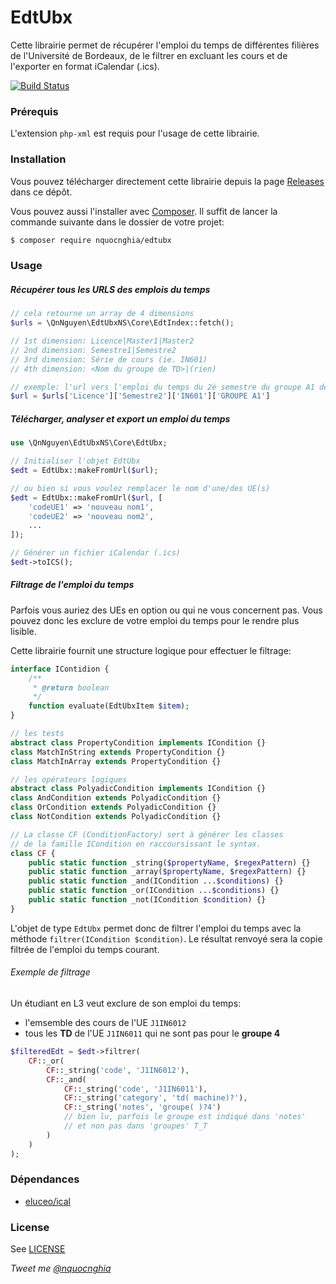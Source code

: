 # EdtUbx
Cette librairie permet de récupérer l'emploi du temps de différentes filières de l'Université de Bordeaux, de le filtrer en excluant les cours et de l'exporter en format iCalendar (.ics).

[![Build Status](https://travis-ci.org/nquocnghia/EdtUbx.svg?branch=master)](https://travis-ci.org/nquocnghia/EdtUbx)

### Prérequis
L'extension `php-xml` est requis pour l'usage de cette librairie.

### Installation

Vous pouvez télécharger directement cette librairie depuis la page [Releases](https://github.com/nquocnghia/EdtUbx/releases) dans ce dépôt.

Vous pouvez aussi l'installer avec [Composer](http://getcomposer.org). Il suffit de lancer la commande suivante dans le dossier de votre projet:

```sh
$ composer require nquocnghia/edtubx
```

### Usage

##### Récupérer tous les URLS des emplois du temps

```php
// cela retourne un array de 4 dimensions
$urls = \QnNguyen\EdtUbxNS\Core\EdtIndex::fetch(); 

// 1st dimension: Licence|Master1|Master2
// 2nd dimension: Semestre1|Semestre2
// 3rd dimension: Série de cours (ie. IN601)
// 4th dimension: <Nom du groupe de TD>|(rien)

// exemple: l'url vers l'emploi du temps du 2è semestre du groupe A1 de la Licence Informatique (IN601)
$url = $urls['Licence']['Semestre2']['IN601']['GROUPE A1']
```

##### Télécharger, analyser et export un emploi du temps

```php
use \QnNguyen\EdtUbxNS\Core\EdtUbx;

// Initialiser l'objet EdtUbx
$edt = EdtUbx::makeFromUrl($url);

// ou bien si vous voulez remplacer le nom d'une/des UE(s)
$edt = EdtUbx::makeFromUrl($url, [
    'codeUE1' => 'nouveau nom1',
    'codeUE2' => 'nouveau nom2',
    ...
]);

// Générer un fichier iCalendar (.ics)
$edt->toICS();
```

##### Filtrage de l'emploi du temps
Parfois vous auriez des UEs en option ou qui ne vous concernent pas. Vous pouvez donc les exclure de votre emploi du temps pour le rendre plus lisible.

Cette librairie fournit une structure logique pour effectuer le filtrage:

```php
interface IContidion {
    /**
     * @return boolean
     */
    function evaluate(EdtUbxItem $item);
}

// les tests
abstract class PropertyCondition implements ICondition {}
class MatchInString extends PropertyCondition {}
class MatchInArray extends PropertyCondition {}

// les opérateurs logiques
abstract class PolyadicCondition implements ICondition {}
class AndCondition extends PolyadicCondition {}
class OrCondition extends PolyadicCondition {}
class NotCondition extends PolyadicCondition {}

// La classe CF (ConditionFactory) sert à générer les classes
// de la famille ICondition en raccoursissant le syntax.
class CF {
    public static function _string($propertyName, $regexPattern) {}
    public static function _array($propertyName, $regexPattern) {}
    public static function _and(ICondition ...$conditions) {}
    public static function _or(ICondition ...$conditions) {}
    public static function _not(ICondition $condition) {}
}
```

L'objet de type `EdtUbx` permet donc de filtrer l'emploi du temps avec la méthode `filtrer(ICondition $condition)`. Le résultat renvoyé sera la copie filtrée de l'emploi du temps courant.

###### Exemple de filtrage

Un étudiant en L3 veut exclure de son emploi du temps:
* l'emsemble des cours de l'UE `J1IN6012`
* tous les **TD** de l'UE `J1IN6011` qui ne sont pas pour le **groupe 4**

```php
$filteredEdt = $edt->filtrer(
    CF::_or(
        CF::_string('code', 'J1IN6012'),
        CF::_and(
            CF::_string('code', 'J1IN6011'),
            CF::_string('category', 'td( machine)?'),
            CF::_string('notes', 'groupe( )?4')
            // bien lu, parfois le groupe est indiqué dans 'notes'
            // et non pas dans 'groupes' T_T
        )
    )
);
```

### Dépendances
- [eluceo/ical](https://github.com/markuspoerschke/iCal)

### License
See [LICENSE](LICENSE)

_Tweet me [@nquocnghia](https://twitter.com/nquocnghia "nquocnghia on twitter")_
